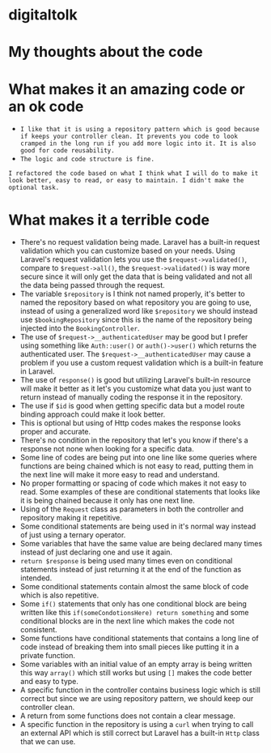 # digitaltolk

# My thoughts about the code
# What makes it an amazing code or an ok code
- `I like that it is using a repository pattern which is good because if keeps your controller clean. It prevents you code to look cramped in the long run if you add more logic into it. It is also good for code reusability.`
- `The logic and code structure is fine.`

`I refactored the code based on what I think what I will do to make it look better, easy to read, or easy to maintain. I didn't make the optional task.`

# What makes it a terrible code
- There's no request validation being made. Laravel has a built-in request validation which you can customize based on your needs. Using Laravel's request validation lets you use the `$request->validated()`, compare to `$request->all()`, the `$request->validated()` is way more secure since it will only get the data that is being validated and not all the data being passed through the request.
- The variable `$repository` is I think not named properly, it's better to named the repository based on what repository you are going to use, instead of using a generalized word like `$repository` we should instead use `$bookingRepository` since this is the name of the repository being injected into the `BookingController`.
- The use of `$request->__authenticatedUser` may be good but I prefer using something like `Auth::user()` or `auth()->user()` which returns the authenticated user. The `$request->__authenticatedUser` may cause a problem if you use a custom request validation which is a built-in feature in Laravel.
- The use of `response()` is good but utilizing Laravel's built-in resource will make it better as it let's you customize what data you just want to return instead of manually coding the response it in the repository.
- The use if `$id` is good when getting specific data but a model route binding approach could make it look better.
- This is optional but using of Http codes makes the response looks proper and accurate.
- There's no condition in the repository that let's you know if there's a response not none when looking for a specific data.
- Some line of codes are being put into one line like some queries where functions are being chained which is not easy to read, putting them in the next line will make it more easy to read and understand.
- No proper formatting or spacing of code which makes it not easy to read. Some examples of these are conditional statements that looks like it is being chained because it only has one next line.
- Using of the `Request` class as parameters in both the controller and repository making it repetitive.
- Some conditional statements are being used in it's normal way instead of just using a ternary operator.
- Some variables that have the same value are being declared many times instead of just declaring one and use it again.
- `return $response` is being used many times even on conditional statements instead of just returning it at the end of the function as intended.
- Some conditional statements contain almost the same block of code which is also repetitive.
- Some `if()` statements that only has one conditional block are being written like this `if(someCondotionsHere) return something` and some conditional blocks are in the next line which makes the code not consistent.
- Some functions have conditional statements that contains a long line of code instead of breaking them into small pieces like putting it in a private function.
- Some variables with an initial value of an empty array is being written this way `array()` which still works but using `[]` makes the code better and easy to type.
- A specific function in the controller contains business logic which is still correct but since we are using repository pattern, we should keep our controller clean.
- A return from some functions does not contain a clear message.
- A specific function in the repository is using a `curl` when trying to call an external API which is still correct but Laravel has a built-in `Http` class that we can use.







